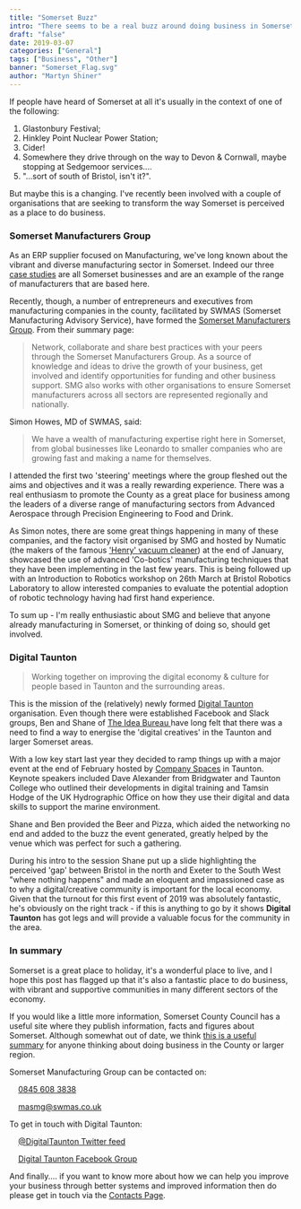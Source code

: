 ```yaml
---
title: "Somerset Buzz"
intro: "There seems to be a real buzz around doing business in Somerset at the moment.... and it's not just from the nuclear power plant at Hinkley Point."
draft: "false"
date: 2019-03-07
categories: ["General"]
tags: ["Business", "Other"]
banner: "Somerset_Flag.svg"
author: "Martyn Shiner"
---
```


If people have heard of Somerset at all it's usually in the context of one of the following:

1. Glastonbury Festival;
2. Hinkley Point Nuclear Power Station;
3. Cider!
4. Somewhere they drive through on the way to Devon & Cornwall, maybe stopping at Sedgemoor services....
5. "...sort of south of Bristol, isn't it?".

But maybe this is a changing. I've recently been involved with a couple of organisations that are seeking to transform the way Somerset is perceived as a place to do business.

### Somerset Manufacturers Group

As an ERP supplier focused on Manufacturing, we've long known about the vibrant and diverse manufacturing sector in Somerset. Indeed our three [case studies](/case-studies) are all Somerset businesses and are an example of the range of manufacturers that are based here.

Recently, though, a number of entrepreneurs and executives from manufacturing companies in the county, facilitated by SWMAS (Somerset Manufacturing Advisory Service), have formed the [Somerset Manufacturers Group](https://www.swmas.co.uk/business-support/somerset-manufacturers-group). From their summary page:

>Network, collaborate and share best practices with your peers through the Somerset Manufacturers Group.  As a source of knowledge and ideas to drive the growth of your business, get involved and identify opportunities for funding and other business support. SMG also works with other organisations to ensure Somerset manufacturers across all sectors are represented regionally and nationally.

Simon Howes, MD of SWMAS, said:

>We have a wealth of manufacturing expertise right here in Somerset, from global businesses like Leonardo to smaller companies who are growing fast and making a name for themselves.

I attended the first two 'steering' meetings where the group fleshed out the aims and objectives and it was a really rewarding experience. There was a real enthusiasm to promote the County as a great place for business among the leaders of a diverse range of manufacturing sectors from Advanced Aerospace through Precision Engineering to Food and Drink.

As Simon notes, there are some great things happening in many of these companies, and the factory visit organised by SMG and hosted by Numatic (the makers of the famous ['Henry' vacuum cleaner](https://www.numatic.co.uk/products.aspx?r=4&sr=1)) at the end of January, showcased the use of advanced 'Co-botics' manufacturing techniques that they have been implementing in the last few years. This is being followed up with an Introduction to Robotics workshop on 26th March at Bristol Robotics Laboratory to allow interested companies to evaluate the potential adoption of robotic technology having had first hand experience.

To sum up - I'm really enthusiastic about SMG and believe that anyone already manufacturing in Somerset, or thinking of doing so, should get involved.

### Digital Taunton
>Working together on improving the digital economy & culture for people based in Taunton and the surrounding areas.

This is the mission of the (relatively) newly formed [Digital Taunton](https://digitaltaunton.uk/) organisation. Even though there were established Facebook and Slack groups, Ben and Shane of [The Idea Bureau ](https://theideabureau.co/) have long felt that there was a need to find a way to energise the 'digital creatives' in the Taunton and larger Somerset areas.

With a low key start last year they decided to ramp things up with a major event at the end of February hosted by [Company Spaces](https://www.companyspaces.com/) in Taunton. Keynote speakers included Dave Alexander from Bridgwater and Taunton College who outlined their developments in digital training and Tamsin Hodge of the UK Hydrographic Office on how they use their digital and data skills to support the marine environment.

Shane and Ben provided the Beer and Pizza, which aided the networking no end and added to the buzz the event generated, greatly helped by the venue which was perfect for such a gathering.

During his intro to the session Shane put up a slide highlighting the perceived 'gap' between Bristol in the north and Exeter to the South West "where nothing happens" and made an eloquent and impassioned case as to why a digital/creative community is important for the local economy. Given that the turnout for this first event of 2019 was absolutely fantastic, he's obviously on the right track - if this is anything to go by it shows __Digital Taunton__ has got legs and will provide a valuable focus for the community in the area.

### In summary
Somerset is a great place to holiday, it's a wonderful place to live, and I hope this post has flagged up that it's also a fantastic place to do business, with vibrant and supportive communities in many different sectors of the economy.

If you would like a little more information, Somerset County Council has a useful site where they publish information, facts and figures about Somerset. Although somewhat out of date, we think [this is a useful summary](http://www.somersetintelligence.org.uk/files/Somerset%20Economic%20Dashboard%20January%202017.pdf) for anyone thinking about doing business in the County or larger region.

Somerset Manufacturing Group can be contacted on:

<i class="fa fa-phone fa-sm"></i> &nbsp;   &nbsp; <a href="#" data-animate-hover="pulse"> 0845 608 3838</a>

<i class="fa fa-envelope fa-sm"></i> &nbsp;   &nbsp; <a href="mailto:masmg@swmas.co.uk" data-animate-hover="pulse">masmg@swmas.co.uk</a>

To get in touch with Digital Taunton:

<i class="fa fa-twitter fa-sm"></i> &nbsp;   &nbsp; <a href="https://twitter.com/DigitalTaunton" data-animate-hover="pulse">@DigitalTaunton Twitter feed</a>

<i class="fa fa-facebook fa-sm"></i> &nbsp;   &nbsp; <a href="https://www.facebook.com/groups/DigitalTaunton/" data-animate-hover="pulse">Digital Taunton Facebook Group</a>

And finally.... if you want to know more about how we can help you improve your business through better systems and improved information then do please get in touch via the [Contacts Page](/contact/).